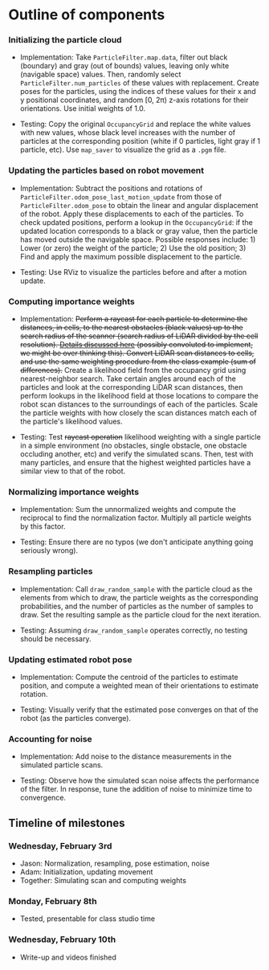 # Outline of components

### Initializing the particle cloud

- Implementation: Take `ParticleFilter.map.data`, filter out black (boundary) and
gray (out of bounds) values, leaving only white (navigable space) values. Then,
randomly select `ParticleFilter.num_particles` of these values with replacement.
Create poses for the particles, using the indices of these values for their x and
y positional coordinates, and random [0, 2π) z-axis rotations for their orientations.
Use initial weights of 1.0.

- Testing: Copy the original `OccupancyGrid` and replace the white values with
new values, whose black level increases with the number of particles at the
corresponding position (white if 0 particles, light gray if 1 particle, etc).
Use `map_saver` to visualize the grid as a `.pgm` file.

### Updating the particles based on robot movement

- Implementation: Subtract the positions and rotations of
`ParticleFilter.odom_pose_last_motion_update` from those of `ParticleFilter.odom_pose`
to obtain the linear and angular displacement of the robot. Apply these displacements
to each of the particles. To check updated positions, perform a lookup in the
`OccupancyGrid`: if the updated location corresponds to a black or gray value,
then the particle has moved outside the navigable space. Possible responses
include: 1) Lower (or zero) the weight of the particle; 2) Use the old position; 3)
Find and apply the maximum possible displacement to the particle.

- Testing: Use RViz to visualize the particles before and after a motion update.

### Computing importance weights

- Implementation: ~~Perform a raycast for each particle to determine the distances,
in cells, to the nearest obstacles (black values) up to the search radius of the
scanner (search radius of LiDAR divided by the cell resolution).
[Details discussed here](https://theshoemaker.de/2016/02/ray-casting-in-2d-grids/)
(possibly convoluted to implement, we might be over thinking this). Convert LiDAR
scan distances to cells, and use the same weighting procedure from the class example
(sum of differences).~~
Create a likelihood field from the occupancy grid using nearest-neighbor search.
Take certain angles around each of the particles and look at the corresponding
LiDAR scan distances, then perform lookups in the likelihood field at those
locations to compare the robot scan distances to the surroundings of each of the
particles. Scale the particle weights with how closely the scan distances match
each of the particle's likelihood values.

- Testing: Test ~~raycast operation~~ likelihood weighting with a single particle
in a simple environment (no obstacles, single obstacle, one obstacle occluding
another, etc) and verify the simulated scans. Then, test with many particles,
and ensure that the highest weighted particles have a similar view to that of the
robot.

### Normalizing importance weights

- Implementation: Sum the unnormalized weights and compute the reciprocal to find
the normalization factor. Multiply all particle weights by this factor.

- Testing: Ensure there are no typos (we don't anticipate anything going seriously
wrong).

### Resampling particles

- Implementation: Call `draw_random_sample` with the particle cloud as the elements
from which to draw, the particle weights as the corresponding probabilities, and
the number of particles as the number of samples to draw. Set the resulting sample
as the particle cloud for the next iteration.

- Testing: Assuming `draw_random_sample` operates correctly, no testing should be
necessary.

### Updating estimated robot pose

- Implementation: Compute the centroid of the particles to estimate position, and
compute a weighted mean of their orientations to estimate rotation.

- Testing: Visually verify that the estimated pose converges on that of the robot
(as the particles converge).

### Accounting for noise

- Implementation: Add noise to the distance measurements in the simulated particle
scans.

- Testing: Observe how the simulated scan noise affects the performance of the
filter. In response, tune the addition of noise to minimize time to convergence.

## Timeline of milestones

### Wednesday, February 3rd
- Jason: Normalization, resampling, pose estimation, noise
- Adam: Initialization, updating movement
- Together: Simulating scan and computing weights

### Monday, February 8th
- Tested, presentable for class studio time

### Wednesday, February 10th
- Write-up and videos finished
